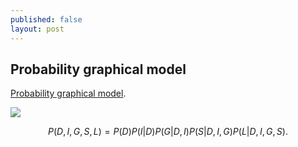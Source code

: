```yaml
---
published: false
layout: post
---
```

## Probability graphical model

[Probability graphical model](https://www.coursera.org/learn/probabilistic-graphical-models/lecture/7ri4Z/welcome).



![](https://d3c33hcgiwev3.cloudfront.net/imageAssetProxy.v1/0_YUdVW1EeaubA6-qtnryw_f58644644784abe65cf9abb79ae8fb80_Screen-Shot-2016-07-29-at-10.56.36-AM.png?expiry=1476576000000&hmac=ORMx8AmtUfeqNOICg2cPCBEaDS0vxhgGBlovo0geTCk)



$$P(D,I,G,S,L) = P(D)P(I|D)P(G|D,I)P(S|D,I,G)P(L|D,I,G,S).$$



